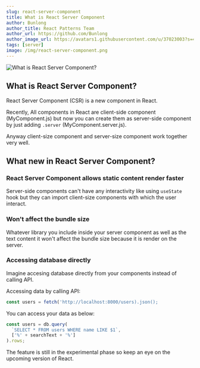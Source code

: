 ```yaml
---
slug: react-server-component
title: What is React Server Component
author: Bunlong
author_title: React Patterns Team
author_url: https://github.com/Bunlong
author_image_url: https://avatars1.githubusercontent.com/u/37023003?s=400&u=0049c6773040efb265cdf622076305f8b47facec&v=4
tags: [server]
image: /img/react-server-component.png
---
```


![What is React Server Component?](/img/react-server-component.png "What is React Server Component?")

## What is React Server Component?

React Server Component (CSR) is a new component in React.

Recently, All components in React are client-side component (MyComponent.js) but now you can create them as server-side component by just adding `.server` (MyComponent.server.js).

Anyway client-size component and server-size component work together very well.

<!--truncate-->

## What new in React Server Component?

### React Server Component allows static content render faster

Server-side components can't have any interactivity like using `useState` hook but they can import client-size components with which the user interact.

### Won't affect the bundle size

Whatever library you include inside your server component as well as the text content it won't affect the bundle size because it is render on the server.

### Accessing database directly

Imagine accesing database directly from your components instead of calling API.

Accessing data by calling API:

```js
const users = fetch('http://localhost:8000/users).json();
```

You can access your data as below:

```js
const users = db.query(
  `SELECT * FROM users WHERE name LIKE $1`,
  ['%' + searchText + '%']
).rows;
```

The feature is still in the experimental phase so keep an eye on the upcoming version of React.
